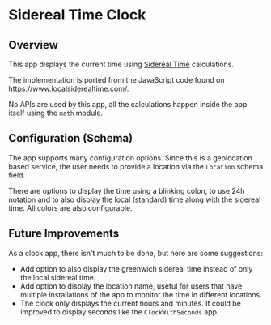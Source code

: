 # Sidereal Time Clock

## Overview

This app displays the current time using [Sidereal Time](https://en.wikipedia.org/wiki/Sidereal_time) calculations.

The implementation is ported from the JavaScript code found on https://www.localsiderealtime.com/.

No APIs are used by this app, all the calculations happen inside the app itself using the `math` module.

## Configuration (Schema)

The app supports many configuration options. Since this is a geolocation based service, the user needs to provide a location via the `Location` schema field.

There are options to display the time using a blinking colon, to use 24h notation and to also display the local (standard) time along with the sidereal time. All colors are also configurable.

## Future Improvements

As a clock app, there isn't much to be done, but here are some suggestions:

- Add option to also display the greenwich sidereal time instead of only the local sidereal time.
- Add option to display the location name, useful for users that have multiple installations of the app to monitor the time in different locations.
- The clock only displays the current hours and minutes. It could be improved to display seconds like the `ClockWithSeconds` app.
